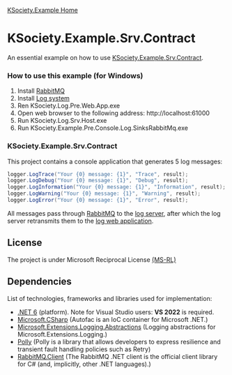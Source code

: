 [KSociety.Example Home](https://github.com/K-Society/KSociety.Example)

# KSociety.Example.Srv.Contract

An essential example on how to use [KSociety.Example.Srv.Contract](https://github.com/K-Society/KSociety.Example/tree/master/Src/01/02/KSociety.Example.Srv.Contract).

### How to use this example (for Windows)

1. Install [RabbitMQ](https://github.com/K-Society/KSociety.RabbitMQ.Install/releases)
2. Install [Log system](https://github.com/K-Society/KSociety.Log/releases)
3. Ren KSociety.Log.Pre.Web.App.exe
4. Open web browser to the following address: http://localhost:61000
5. Run KSociety.Log.Srv.Host.exe
6. Run KSociety.Example.Pre.Console.Log.SinksRabbitMq.exe

### KSociety.Example.Srv.Contract

This project contains a console application that generates 5 log messages:
```cs
logger.LogTrace("Your {0} message: {1}", "Trace", result);
logger.LogDebug("Your {0} message: {1}", "Debug", result);
logger.LogInformation("Your {0} message: {1}", "Information", result);
logger.LogWarning("Your {0} message: {1}", "Warning", result);
logger.LogError("Your {0} message: {1}", "Error", result);
```

All messages pass through [RabbitMQ](https://www.rabbitmq.com/) to the [log server](https://github.com/K-Society/KSociety.Log), after which the log server retransmits them to the [log web application](https://github.com/K-Society/KSociety.Log).


## License
The project is under Microsoft Reciprocal License [(MS-RL)](http://www.opensource.org/licenses/MS-RL)

## Dependencies

List of technologies, frameworks and libraries used for implementation:

- [.NET 6](https://dotnet.microsoft.com/download/dotnet/6.0) (platform). Note for Visual Studio users: **VS 2022** is required.
- [Microsoft.CSharp](Microsoft.CSharp) (Autofac is an IoC container for Microsoft .NET.)
- [Microsoft.Extensions.Logging.Abstractions](https://www.nuget.org/packages/Microsoft.Extensions.Logging.Abstractions/) (Logging abstractions for Microsoft.Extensions.Logging.)
- [Polly](https://www.nuget.org/packages/Polly) (Polly is a library that allows developers to express resilience and transient fault handling policies such as Retry)
- [RabbitMQ.Client](https://www.nuget.org/packages/RabbitMQ.Client) (The RabbitMQ .NET client is the official client library for C# (and, implicitly, other .NET languages).)